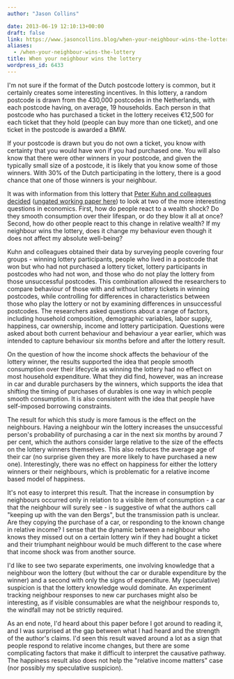 ```yaml
---
author: "Jason Collins"

date: 2013-06-19 12:10:13+00:00
draft: false
link: https://www.jasoncollins.blog/when-your-neighbour-wins-the-lottery/
aliases:
  - /when-your-neighbour-wins-the-lottery
title: When your neighbour wins the lottery
wordpress_id: 6433
---
```


I'm not sure if the format of the Dutch postcode lottery is common, but it certainly creates some interesting incentives. In this lottery, a random postcode is drawn from the 430,000 postcodes in the Netherlands, with each postcode having, on average, 19 households. Each person in that postcode who has purchased a ticket in the lottery receives €12,500 for each ticket that they hold (people can buy more than one ticket), and one ticket in the postcode is awarded a BMW.

If your postcode is drawn but you do not own a ticket, you know with certainty that you would have won if you had purchased one. You will also know that there were other winners in your postcode, and given the typically small size of a postcode, it is likely that you know some of those winners. With 30% of the Dutch participating in the lottery, there is a good chance that one of those winners is your neighbour.

It was with information from this lottery that [Peter Kuhn and colleagues decided](http://doi.org/10.1257/aer.101.5.2226) ([ungated working paper here](http://ftp.iza.org/dp4950.pdf)) to look at two of the more interesting questions in economics. First, how do people react to a wealth shock? Do they smooth consumption over their lifespan, or do they blow it all at once? Second, how do other people react to this change in relative wealth? If my neighbour wins the lottery, does it change my behaviour even though it does not affect my absolute well-being?

Kuhn and colleagues obtained their data by surveying people covering four groups - winning lottery participants, people who lived in a postcode that won but who had not purchased a lottery ticket, lottery participants in postcodes who had not won, and those who do not play the lottery from those unsuccessful postcodes. This combination allowed the researchers to compare behaviour of those with and without lottery tickets in winning postcodes, while controlling for differences in characteristics between those who play the lottery or not by examining differences in unsuccessful postcodes. The researchers asked questions about a range of factors, including household composition, demographic variables, labor supply, happiness, car ownership, income and lottery participation. Questions were asked about both current behaviour and behaviour a year earlier, which was intended to capture behaviour six months before and after the lottery result.

On the question of how the income shock affects the behaviour of the lottery winner, the results supported the idea that people smooth consumption over their lifecycle as winning the lottery had no effect on most household expenditure. What they did find, however, was an increase in car and durable purchasers by the winners, which supports the idea that shifting the timing of purchases of durables is one way in which people smooth consumption. It is also consistent with the idea that people have self-imposed borrowing constraints.

The result for which this study is more famous is the effect on the neighbours. Having a neighbour win the lottery increases the unsuccessful person's probability of purchasing a car in the next six months by around 7 per cent, which the authors consider large relative to the size of the effects on the lottery winners themselves. This also reduces the average age of their car (no surprise given they are more likely to have purchased a new one). Interestingly, there was no effect on happiness for either the lottery winners or their neighbours, which is problematic for a relative income based model of happiness.

It's not easy to interpret this result. That the increase in consumption by neighbours occurred only in relation to a visible item of consumption - a car that the neighbour will surely see - is suggestive of what the authors call "keeping up with the van den Bergs", but the transmission path is unclear. Are they copying the purchase of a car, or responding to the known change in relative income? I sense that the dynamic between a neighbour who knows they missed out on a certain lottery win if they had bought a ticket and their triumphant neighbour would be much different to the case where that income shock was from another source.

I'd like to see two separate experiments, one involving knowledge that a neighbour won the lottery (but without the car or durable expenditure by the winner) and a second with only the signs of expenditure. My (speculative) suspicion is that the lottery knowledge would dominate. An experiment tracking neighbour responses to new car purchases might also be interesting, as if visible consumables are what the neighbour responds to, the windfall may not be strictly required.

As an end note, I'd heard about this paper before I got around to reading it, and I was surprised at the gap between what I had heard and the strength of the author's claims. I'd seen this result waved around a lot as a sign that people respond to relative income changes, but there are some complicating factors that make it difficult to interpret the causative pathway. The happiness result also does not help the "relative income matters" case (nor possibly my speculative suspicion).
